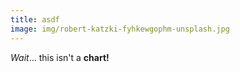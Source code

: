 ```yaml
---
title: asdf
image: img/robert-katzki-fyhkewgophm-unsplash.jpg
---
```

*Wait*... this isn't a **chart!**